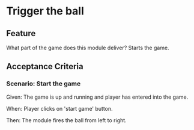# Trigger the ball

## Feature

What part of the game does this module deliver? Starts the game.

## Acceptance Criteria

### Scenario: Start the game

  Given: The game is up and running and
         player has entered into the game.
  
  When: Player clicks on 'start game' button.

  Then: The module fires the ball from left to right.
  
